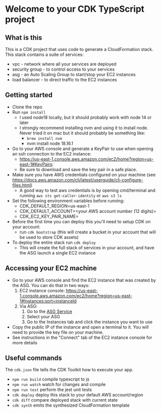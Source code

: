 # Welcome to your CDK TypeScript project

## What is this
This is a CDK project that uses code to generate a CloudFormation stack.<br>
This stack contains a suite of services:
- vpc - network where all your services are deployed
- security group - to control access to your services
- asg - an Auto Scaling Group to start/stop your EC2 instances
- load balancer - to direct traffic to the EC2 instances

## Getting started
- Clone the repo
- Run `npm install`
  - I used node18 locally, but it should probably work with node 14 or later
  - I strongly recommend installing nvm and using it to install node. Never tried it on mac but it should probably be something like:
    - `brew install nvm`
    - nvm install node 18.16.1
- Go to your AWS console and generate a KeyPair to use when opening an ssh connection to the EC2 instance:
  - https://us-east-1.console.aws.amazon.com/ec2/home?region=us-east-1#KeyPairs:
  - Be sure to download and save the key pair in a safe place.
- Make sure you have AWS credentials configured on your machine (see https://docs.aws.amazon.com/cli/latest/userguide/cli-configure-files.html)
  - A good way to test aws credentials is by opening cmd/terminal and running `aws sts get-caller-identity` or `aws s3 ls`
- Set the following environment variables before running:
  - CDK_DEFAULT_REGION=us-east-1
  - CDK_DEFAULT_ACCOUNT=<your AWS account number (12 digits)>
  - CDK_EC2_KEY_PAIR_NAME=<the name of the key you defined in the step above>
- Before the first time you can deploy this you'll need to setup CDK on your account:
  - run `cdk bootstrap` (this will create a bucket in your account that will be used to store CDK assets)
- To deploy the entire stack run `cdk deploy`
  - This will create the full stack of services in your account, and have the ASG launch a single EC2 instance


## Accessing your EC2 machine
- Go to your AWS console and find the EC2 instance that was created by the ASG. You can do that in two ways:
  1. EC2 instance console: https://us-east-1.console.aws.amazon.com/ec2/home?region=us-east-1#Instances:sort=instanceId
  2. Via ASG:
     1. Go to the [ASG Service](https://us-east-1.console.aws.amazon.com/ec2/home?region=us-east-1#AutoScalingGroups:) 
     2. Select your ASG
     3. Go to the Instances tab and click the instance you want to use
- Copy the public IP of the instance and open a terminal to it. You will need to provide the key file on your machine.
- See instructions in the "Connect" tab of the EC2 instance console for more details

## Useful commands
The `cdk.json` file tells the CDK Toolkit how to execute your app.

* `npm run build`   compile typescript to js
* `npm run watch`   watch for changes and compile
* `npm run test`    perform the jest unit tests
* `cdk deploy`      deploy this stack to your default AWS account/region
* `cdk diff`        compare deployed stack with current state
* `cdk synth`       emits the synthesized CloudFormation template


